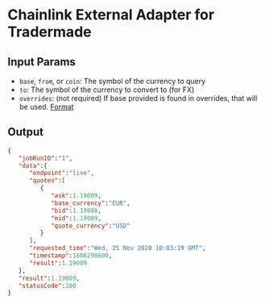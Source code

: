 # Chainlink External Adapter for Tradermade

## Input Params

- `base`, `from`, or `coin`: The symbol of the currency to query
- `to`: The symbol of the currency to convert to (for FX)
- `overrides`: (not required) If base provided is found in overrides, that will be used. [Format](../external-adapter/src/overrides/presetSymbols.json)

## Output

```json
{
   "jobRunID":"1",
   "data":{
      "endpoint":"live",
      "quotes":[
         {
            "ask":1.19009,
            "base_currency":"EUR",
            "bid":1.19008,
            "mid":1.19009,
            "quote_currency":"USD"
         }
      ],
      "requested_time":"Wed, 25 Nov 2020 10:03:19 GMT",
      "timestamp":1606298600,
      "result":1.19009
   },
   "result":1.19009,
   "statusCode":200
}
```
